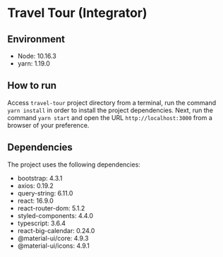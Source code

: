 # Travel Tour (Integrator)

## Environment

- Node: 10.16.3
- yarn: 1.19.0

## How to run

Access `travel-tour` project directory from a terminal, run the command `yarn install` in order to install the project dependencies. Next, run the command `yarn start` and open the URL `http://localhost:3000` from a browser of your preference.

## Dependencies

The project uses the following dependencies:

- bootstrap: 4.3.1
- axios: 0.19.2
- query-string: 6.11.0
- react: 16.9.0
- react-router-dom: 5.1.2
- styled-components: 4.4.0
- typescript: 3.6.4
- react-big-calendar: 0.24.0
- @material-ui/core: 4.9.3
- @material-ui/icons: 4.9.1
